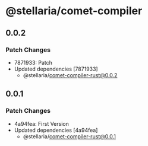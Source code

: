 # @stellaria/comet-compiler

## 0.0.2

### Patch Changes

- 7871933: Patch
- Updated dependencies [7871933]
  - @stellaria/comet-compiler-rust@0.0.2

## 0.0.1

### Patch Changes

- 4a94fea: First Version
- Updated dependencies [4a94fea]
  - @stellaria/comet-compiler-rust@0.0.1
